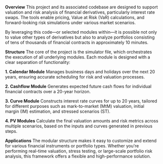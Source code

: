 **Overview**
This project and its associated codebase are designed to support valuation and risk analysis of financial derivatives, particularly interest rate swaps. The tools enable pricing, Value at Risk (VaR) calculations, and forward-looking risk simulations under various market scenarios.

By leveraging this code—or selected modules within—it is possible not only to value other types of derivatives but also to analyze portfolios consisting of tens of thousands of financial contracts in approximately 10 minutes.

**Structure**
The core of the project is the simulator file, which orchestrates the execution of all underlying modules. Each module is designed with a clear separation of functionality:

**1. Calendar Module**
Manages business days and holidays over the next 20 years, ensuring accurate scheduling for risk and valuation processes.

**2. Cashflow Module**
Generates expected future cash flows for individual financial contracts over a 20-year horizon.

**3. Curve Module**
Constructs interest rate curves for up to 20 years, tailored for different purposes such as mark-to-market (MtM) valuation, initial margin (IM) estimation, and stressed scenarios (ST).

**4. PV Modules**
Calculate the final valuation amounts and risk metrics across multiple scenarios, based on the inputs and curves generated in previous steps.

**Applications**
The modular structure makes it easy to customize and extend for various financial instruments or portfolio types. Whether you're performing real-time valuation, stress testing, or large-scale portfolio risk analysis, this framework offers a flexible and high-performance solution.

